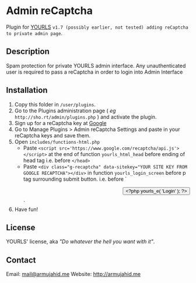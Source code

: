 Admin reCaptcha
====================

Plugin for [YOURLS](http://yourls.org) `v1.7 (possibly earlier, not tested) adding reCaptcha to private admin page`. 

Description
-----------
Spam protection for private YOURLS admin interface. Any unauthenticated user is required to pass a reCaptcha in order to login into Admin Interface

Installation
------------
1. 	Copy this folder in `/user/plugins`.
2. 	Go to the Plugins administration page ( *eg* `http://sho.rt/admin/plugins.php` ) and activate the plugin.
3. 	Sign up for a reCaptcha key at [Google](https://www.google.com/recaptcha/admin)
4. 	Go to Manage Plugins > Admin reCaptcha Settings and paste in your reCaptcha keys and save them.
5. 	Open `includes/functions-html.php` 
	* Paste `<script src='https://www.google.com/recaptcha/api.js'></script>` at the end of function
	  `yourls_html_head` before ending of head tag i.e. before `</head>`
	* Paste `<div class="g-recaptcha" data-sitekey="YOUR SITE KEY FROM GOOGLE RECAPTCHA"></div>` in function `yourls_login_screen`
	  before p tag surrounding submit button. i.e. before 
	  `<p style="text-align: right;">
				<input type="submit" id="submit" name="submit" value="<?php yourls_e( 'Login' ); ?>" class="button" />
	  </p>` 
5. Have fun!

License
-------
YOURLS' license, aka *"Do whatever the hell you want with it"*.

Contact
-------
Email: mail@armujahid.me
Website: http://armujahid.me